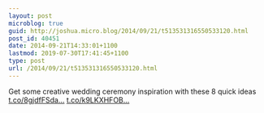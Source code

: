 ```yaml
---
layout: post
microblog: true
guid: http://joshua.micro.blog/2014/09/21/t513531316550533120.html
post_id: 40451
date: 2014-09-21T14:33:01+1100
lastmod: 2019-07-30T17:41:45+1100
type: post
url: /2014/09/21/t513531316550533120.html
---
```

Get some creative wedding ceremony inspiration with these 8 quick ideas [t.co/8gjdfFSda...](http://t.co/8gjdfFSdak) [t.co/k9LKXHFOB...](http://t.co/k9LKXHFOBr)
